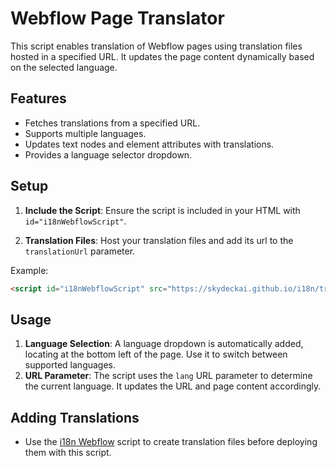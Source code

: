 # Webflow Page Translator

This script enables translation of Webflow pages using translation files hosted in a specified URL. It updates the page content dynamically based on the selected language.

## Features

- Fetches translations from a specified URL.
- Supports multiple languages.
- Updates text nodes and element attributes with translations.
- Provides a language selector dropdown.

## Setup

1. **Include the Script**: Ensure the script is included in your HTML with `id="i18nWebflowScript"`.

2. **Translation Files**: Host your translation files and add its url to the `translationUrl` parameter.

Example:
   ```html
   <script id="i18nWebflowScript" src="https://skydeckai.github.io/i18n/translate.js?translationUrl=https://skydeckai.github.io/i18n/translations/skydeck.json"></script>
   ```

## Usage
1. **Language Selection**: A language dropdown is automatically added, locating at the bottom left of the page. Use it to switch between supported languages.
2. **URL Parameter**: The script uses the `lang` URL parameter to determine the current language. It updates the URL and page content accordingly.

## Adding Translations
- Use the [i18n Webflow](https://github.com/skydeckai/i18n-webflow) script to create translation files before deploying them with this script.